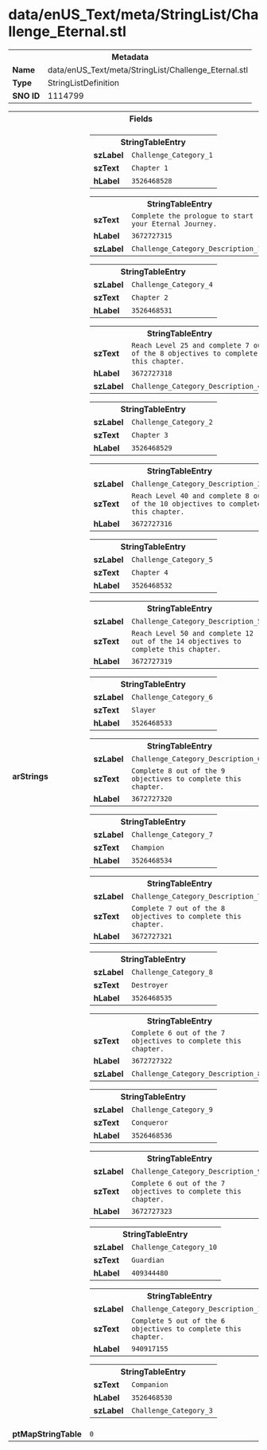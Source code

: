 <h1>data/enUS_Text/meta/StringList/Challenge_Eternal.stl</h1><table><tr><th colspan="100%">Metadata</th></tr><tr><td><b>Name</b></td><td>data/enUS_Text/meta/StringList/Challenge_Eternal.stl</td></tr><tr><td><b>Type</b></td><td>StringListDefinition</td></tr><tr><td><b>SNO ID</b></td><td>1114799</td></tr></table>

<table><tr><th colspan="100%">Fields</th></tr><tr><td><b>arStrings</b></td><td><table><tr><th colspan="100%">StringTableEntry</th></tr><tr><td><b>szLabel</b></td><td><code>Challenge_Category_1</code></td></tr><tr><td><b>szText</b></td><td><code>Chapter 1</code></td></tr><tr><td><b>hLabel</b></td><td><code>3526468528</code></td></tr></table>


<table><tr><th colspan="100%">StringTableEntry</th></tr><tr><td><b>szText</b></td><td><code>Complete the prologue to start your Eternal Journey.</code></td></tr><tr><td><b>hLabel</b></td><td><code>3672727315</code></td></tr><tr><td><b>szLabel</b></td><td><code>Challenge_Category_Description_1</code></td></tr></table>


<table><tr><th colspan="100%">StringTableEntry</th></tr><tr><td><b>szLabel</b></td><td><code>Challenge_Category_4</code></td></tr><tr><td><b>szText</b></td><td><code>Chapter 2</code></td></tr><tr><td><b>hLabel</b></td><td><code>3526468531</code></td></tr></table>


<table><tr><th colspan="100%">StringTableEntry</th></tr><tr><td><b>szText</b></td><td><code>Reach Level 25 and complete 7 out of the 8 objectives to complete this chapter.</code></td></tr><tr><td><b>hLabel</b></td><td><code>3672727318</code></td></tr><tr><td><b>szLabel</b></td><td><code>Challenge_Category_Description_4</code></td></tr></table>


<table><tr><th colspan="100%">StringTableEntry</th></tr><tr><td><b>szLabel</b></td><td><code>Challenge_Category_2</code></td></tr><tr><td><b>szText</b></td><td><code>Chapter 3</code></td></tr><tr><td><b>hLabel</b></td><td><code>3526468529</code></td></tr></table>


<table><tr><th colspan="100%">StringTableEntry</th></tr><tr><td><b>szLabel</b></td><td><code>Challenge_Category_Description_2</code></td></tr><tr><td><b>szText</b></td><td><code>Reach Level 40 and complete 8 out of the 10 objectives to complete this chapter.</code></td></tr><tr><td><b>hLabel</b></td><td><code>3672727316</code></td></tr></table>


<table><tr><th colspan="100%">StringTableEntry</th></tr><tr><td><b>szLabel</b></td><td><code>Challenge_Category_5</code></td></tr><tr><td><b>szText</b></td><td><code>Chapter 4</code></td></tr><tr><td><b>hLabel</b></td><td><code>3526468532</code></td></tr></table>


<table><tr><th colspan="100%">StringTableEntry</th></tr><tr><td><b>szLabel</b></td><td><code>Challenge_Category_Description_5</code></td></tr><tr><td><b>szText</b></td><td><code>Reach Level 50 and complete 12 out of the 14 objectives to complete this chapter.</code></td></tr><tr><td><b>hLabel</b></td><td><code>3672727319</code></td></tr></table>


<table><tr><th colspan="100%">StringTableEntry</th></tr><tr><td><b>szLabel</b></td><td><code>Challenge_Category_6</code></td></tr><tr><td><b>szText</b></td><td><code>Slayer</code></td></tr><tr><td><b>hLabel</b></td><td><code>3526468533</code></td></tr></table>


<table><tr><th colspan="100%">StringTableEntry</th></tr><tr><td><b>szLabel</b></td><td><code>Challenge_Category_Description_6</code></td></tr><tr><td><b>szText</b></td><td><code>Complete 8 out of the 9 objectives to complete this chapter.</code></td></tr><tr><td><b>hLabel</b></td><td><code>3672727320</code></td></tr></table>


<table><tr><th colspan="100%">StringTableEntry</th></tr><tr><td><b>szLabel</b></td><td><code>Challenge_Category_7</code></td></tr><tr><td><b>szText</b></td><td><code>Champion</code></td></tr><tr><td><b>hLabel</b></td><td><code>3526468534</code></td></tr></table>


<table><tr><th colspan="100%">StringTableEntry</th></tr><tr><td><b>szLabel</b></td><td><code>Challenge_Category_Description_7</code></td></tr><tr><td><b>szText</b></td><td><code>Complete 7 out of the 8 objectives to complete this chapter.</code></td></tr><tr><td><b>hLabel</b></td><td><code>3672727321</code></td></tr></table>


<table><tr><th colspan="100%">StringTableEntry</th></tr><tr><td><b>szLabel</b></td><td><code>Challenge_Category_8</code></td></tr><tr><td><b>szText</b></td><td><code>Destroyer</code></td></tr><tr><td><b>hLabel</b></td><td><code>3526468535</code></td></tr></table>


<table><tr><th colspan="100%">StringTableEntry</th></tr><tr><td><b>szText</b></td><td><code>Complete 6 out of the 7 objectives to complete this chapter.</code></td></tr><tr><td><b>hLabel</b></td><td><code>3672727322</code></td></tr><tr><td><b>szLabel</b></td><td><code>Challenge_Category_Description_8</code></td></tr></table>


<table><tr><th colspan="100%">StringTableEntry</th></tr><tr><td><b>szLabel</b></td><td><code>Challenge_Category_9</code></td></tr><tr><td><b>szText</b></td><td><code>Conqueror</code></td></tr><tr><td><b>hLabel</b></td><td><code>3526468536</code></td></tr></table>


<table><tr><th colspan="100%">StringTableEntry</th></tr><tr><td><b>szLabel</b></td><td><code>Challenge_Category_Description_9</code></td></tr><tr><td><b>szText</b></td><td><code>Complete 6 out of the 7 objectives to complete this chapter.</code></td></tr><tr><td><b>hLabel</b></td><td><code>3672727323</code></td></tr></table>


<table><tr><th colspan="100%">StringTableEntry</th></tr><tr><td><b>szLabel</b></td><td><code>Challenge_Category_10</code></td></tr><tr><td><b>szText</b></td><td><code>Guardian</code></td></tr><tr><td><b>hLabel</b></td><td><code>409344480</code></td></tr></table>


<table><tr><th colspan="100%">StringTableEntry</th></tr><tr><td><b>szLabel</b></td><td><code>Challenge_Category_Description_10</code></td></tr><tr><td><b>szText</b></td><td><code>Complete 5 out of the 6 objectives to complete this chapter.</code></td></tr><tr><td><b>hLabel</b></td><td><code>940917155</code></td></tr></table>


<table><tr><th colspan="100%">StringTableEntry</th></tr><tr><td><b>szText</b></td><td><code>Companion</code></td></tr><tr><td><b>hLabel</b></td><td><code>3526468530</code></td></tr><tr><td><b>szLabel</b></td><td><code>Challenge_Category_3</code></td></tr></table>


</td></tr><tr><td><b>ptMapStringTable</b></td><td><code>0</code></td></tr></table>

